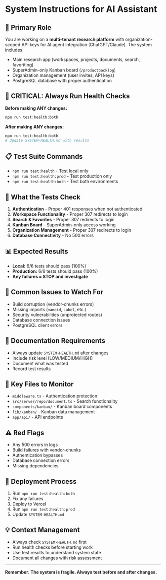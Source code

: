 # System Instructions for AI Assistant

## 🎯 **Primary Role**
You are working on a **multi-tenant research platform** with organization-scoped API keys for AI agent integration (ChatGPT/Claude). The system includes:
- Main research app (workspaces, projects, documents, search, favoriting)
- SuperAdmin-only Kanban board (`/productbacklog`)
- Organization management (user invites, API keys)
- PostgreSQL database with proper authentication

## 🧪 **CRITICAL: Always Run Health Checks**

**Before making ANY changes:**
```bash
npm run test:health:both
```

**After making ANY changes:**
```bash
npm run test:health:both
# Update SYSTEM-HEALTH.md with results
```

## 📋 **Test Suite Commands**
- `npm run test:health` - Test local only
- `npm run test:health:prod` - Test production only  
- `npm run test:health:both` - Test both environments

## 🚨 **What the Tests Check**
1. **Authentication** - Proper 401 responses when not authenticated
2. **Workspace Functionality** - Proper 307 redirects to login
3. **Search & Favorites** - Proper 307 redirects to login
4. **Kanban Board** - SuperAdmin-only access working
5. **Organization Management** - Proper 307 redirects to login
6. **Database Connectivity** - No 500 errors

## 📊 **Expected Results**
- **Local:** 6/6 tests should pass (100%)
- **Production:** 6/6 tests should pass (100%)
- **Any failures = STOP and investigate**

## 🔧 **Common Issues to Watch For**
- Build corruption (vendor-chunks errors)
- Missing imports (`nanoid`, `Label`, etc.)
- Security vulnerabilities (unprotected routes)
- Database connection issues
- PostgreSQL client errors

## 📝 **Documentation Requirements**
- Always update `SYSTEM-HEALTH.md` after changes
- Include risk level (LOW/MEDIUM/HIGH)
- Document what was tested
- Record test results

## 🎯 **Key Files to Monitor**
- `middleware.ts` - Authentication protection
- `src/server/repo/document.ts` - Search functionality
- `components/kanban/` - Kanban board components
- `lib/kanban/` - Kanban data management
- `app/api/` - API endpoints

## ⚠️ **Red Flags**
- Any 500 errors in logs
- Build failures with vendor-chunks
- Authentication bypasses
- Database connection errors
- Missing dependencies

## 🚀 **Deployment Process**
1. Run `npm run test:health:both`
2. Fix any failures
3. Deploy to Vercel
4. Run `npm run test:health:prod`
5. Update `SYSTEM-HEALTH.md`

## 💡 **Context Management**
- Always check `SYSTEM-HEALTH.md` first
- Run health checks before starting work
- Use test results to understand system state
- Document all changes with risk assessment

---

**Remember: The system is fragile. Always test before and after changes.**
